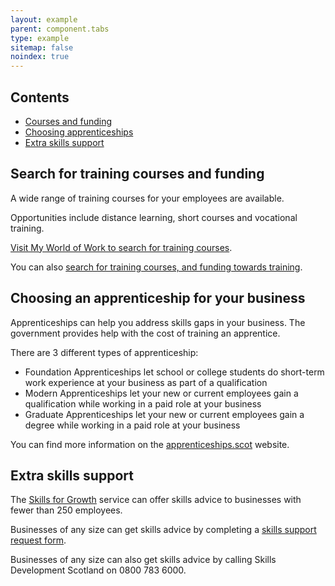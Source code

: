 ```yaml
---
layout: example
parent: component.tabs
type: example
sitemap: false
noindex: true
---
```


<div class="ds_tabs" data-module="ds-tabs">
    <nav class="ds_tabs__navigation" aria-labelledby="ds_tabs__title">
        <h2 id="ds_tabs__title" class="ds_tabs__title">Contents</h2>
        <ul class="ds_tabs__list" id="tablist">
            <li class="ds_tabs__tab">
                <a class="ds_tabs__tab-link" href="#tab1">Courses and funding</a>
            </li>
            <li class="ds_tabs__tab">
                <a class="ds_tabs__tab-link" href="#tab2">Choosing apprenticeships</a>
            </li>
            <li class="ds_tabs__tab">
                <a class="ds_tabs__tab-link" href="#tab3">Extra skills support</a>
            </li>
        </ul>
    </nav>
    <div class="ds_tabs__content  ds_tabs__content--bordered" id="tab1">
        <h2>Search for training courses and funding</h2>
        <p>A wide range of training courses for your employees are available.</p>
        <p>Opportunities include distance learning, short courses and vocational training.</p>
        <p><a href="#">Visit My World of Work to search for training courses</a>.</p>
        <p>You can also <a href="#">search for training courses, and funding towards training</a>.</p>
    </div>
    <div class="ds_tabs__content  ds_tabs__content--bordered" id="tab2">
        <h2>Choosing an apprenticeship for your business</h2>
        <p>Apprenticeships can help you address skills gaps in your business. The government provides help with the cost of training an apprentice.</p>
        <p>There are 3 different types of apprenticeship:</p>
        <ul>
            <li>Foundation Apprenticeships let school or college students do short-term work experience at your business as part of a qualification</li>
            <li>Modern Apprenticeships let your new or current employees gain a qualification while working in a paid role at your business</li>
            <li>Graduate Apprenticeships let your new or current employees gain a degree while working in a paid role at your business</li>
        </ul>
        <p>You can find more information on the <a href="#">apprenticeships.scot</a> website.</p>
    </div>
    <div class="ds_tabs__content  ds_tabs__content--bordered" id="tab3">
        <h2>Extra skills support</h2>
        <p>The <a href="#">Skills for Growth</a> service can offer skills advice to businesses with fewer than 250 employees.</p>
        <p>Businesses of any size can get skills advice by completing a <a href="#">skills support request form</a>.</p>
        <p>Businesses of any size can also get skills advice by calling Skills Development Scotland on 0800 783 6000.</p>
    </div>
</div>
